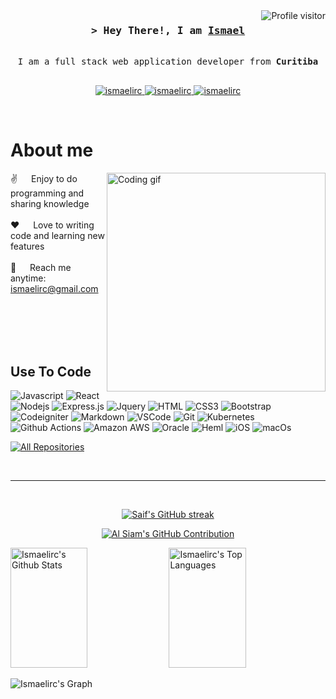 <a href="https://komarev.com/ghpvc/?username=ismaelirc">
  <img align="right" src="https://komarev.com/ghpvc/?username=ismaelirc&label=Visitors&color=0e75b6&style=flat" alt="Profile visitor" />
</a>

<!-- Intro  -->
<h3 align="center">
        <samp>&gt; Hey There!, I am
                <b><a target="_blank" href="https://ismaelirc.com">Ismael</a></b>
        </samp>
</h3>

<p align="center"> 	
  <samp>	
    <br>	
      I am a full stack web application developer from <b>Curitiba</b>	
    <br>	
    <br>	
  </samp>	
</p>

<p align="center">
 <a href="https://isma-dev.netlify.app/" target="blank">
  <img src="https://img.shields.io/badge/Website-DC143C?style=for-the-badge&logo=medium&logoColor=white" alt="ismaelirc" />
 </a>
 <a href="https://www.linkedin.com/in/ismaelricardocosta/" target="_blank">
  <img src="https://img.shields.io/badge/LinkedIn-0077B5?style=for-the-badge&logo=linkedin&logoColor=white" alt="ismaelirc"/>
 </a>
 <a href="https://instagram.com/ismaelirc" target="_blank">
  <img src="https://img.shields.io/badge/Instagram-fe4164?style=for-the-badge&logo=instagram&logoColor=white" alt="ismaelirc" />
 </a> 
</p>
<br />

<!-- About Section -->
 # About me
 
<p>
 <img align="right" width="350" src="/assets/programmer.gif" alt="Coding gif" />
  
 ✌️ &emsp; Enjoy to do programming and sharing knowledge <br/><br/>
 ❤️ &emsp; Love to writing code and learning new features<br/><br/>
 📧 &emsp; Reach me anytime: ismaelirc@gmail.com<br/><br/>
 
</p>

<br/>
<br/>
<br/>

## Use To Code

![Javascript](https://img.shields.io/badge/Javascript-F0DB4F?style=for-the-badge&labelColor=black&logo=javascript&logoColor=F0DB4F)
![React](https://img.shields.io/badge/-React-61DBFB?style=for-the-badge&labelColor=black&logo=react&logoColor=61DBFB)
![Nodejs](https://img.shields.io/badge/Nodejs-3C873A?style=for-the-badge&labelColor=black&logo=node.js&logoColor=3C873A)
![Express.js](https://img.shields.io/badge/Express.js-000000?style=for-the-badge&logo=express&logoColor=white)
![Jquery](https://img.shields.io/badge/jQuery-0769AD?style=for-the-badge&logo=jquery&logoColor=white)
![HTML](https://img.shields.io/badge/HTML5-E34F26?style=for-the-badge&logo=html5&logoColor=white)
![CSS3](https://img.shields.io/badge/CSS3-1572B6?style=for-the-badge&logo=css3&logoColor=white)
![Bootstrap](https://img.shields.io/badge/Bootstrap-563D7C?style=for-the-badge&logo=bootstrap&logoColor=white)
![Codeigniter](https://img.shields.io/badge/Codeigniter-EF4223?style=for-the-badge&logo=codeigniter&logoColor=white)
![Markdown](https://img.shields.io/badge/Markdown-000000?style=for-the-badge&logo=markdown&logoColor=white)
![VSCode](https://img.shields.io/badge/Visual_Studio-0078d7?style=for-the-badge&logo=visual%20studio&logoColor=white)
![Git](https://img.shields.io/badge/Git-F05032?style=for-the-badge&logo=git&logoColor=white)
![Kubernetes](https://img.shields.io/badge/kubernetes-326ce5.svg?&style=for-the-badge&logo=kubernetes&logoColor=white)
![Github Actions](https://img.shields.io/badge/GitHub_Actions-2088FF?style=for-the-badge&logo=github-actions&logoColor=white)
![Amazon AWS](https://img.shields.io/badge/Amazon_AWS-FF9900?style=for-the-badge&logo=amazonaws&logoColor=white)
![Oracle](https://img.shields.io/badge/Oracle-F80000?style=for-the-badge&logo=oracle&logoColor=black)
![Heml](https://img.shields.io/badge/Helm-0F1689?style=for-the-badge&logo=Helm&labelColor=0F1689)
![iOS](https://img.shields.io/badge/iOS-000000?style=for-the-badge&logo=ios&logoColor=white)
![macOs](https://img.shields.io/badge/mac%20os-000000?style=for-the-badge&logo=apple&logoColor=white)
<br/>

<p align="left">
  <a href="https://github.com/ismaelirc?tab=repositories" target="_blank"><img alt="All Repositories" title="All Repositories" src="https://img.shields.io/badge/-All%20Repos-2962FF?style=for-the-badge&logo=koding&logoColor=white"/></a>
</p>

<br/>
<hr/>
<br/>

<p align="center">
  <a href="https://github.com/ismaelirc">
    <img src="https://github-readme-streak-stats.herokuapp.com/?user=ismaelirc&theme=radical&border=7F3FBF&background=0D1117" alt="Saif's GitHub streak"/>
  </a>
</p>

<p align="center">
  <a href="https://github.com/ismaelirc">
    <img src="https://github-profile-summary-cards.vercel.app/api/cards/profile-details?username=ismaelirc&theme=radical" alt="Al Siam's GitHub Contribution"/>
  </a>
</p>

<a> 
    <a href="https://github.com/ismaelirc"><img alt="Ismaelirc's Github Stats" src="https://denvercoder1-github-readme-stats.vercel.app/api?username=ismaelirc&show_icons=true&count_private=true&theme=react&border_color=7F3FBF&bg_color=0D1117&title_color=F85D7F&icon_color=F8D866" height="192px" width="49.5%"/></a>
  <a href="https://github.com/ismaelirc"><img alt="Ismaelirc's Top Languages" src="https://denvercoder1-github-readme-stats.vercel.app/api/top-langs/?username=ismaelirc&langs_count=8&layout=compact&theme=react&border_color=7F3FBF&bg_color=0D1117&title_color=F85D7F&icon_color=F8D866" height="192px" width="49.5%"/></a>
  <br/>
</a>


![Ismaelirc's Graph](https://github-readme-activity-graph.vercel.app/graph?username=ismaelirc&custom_title=Ismaelirc's%20GitHub%20Activity%20Graph&bg_color=0D1117&color=7F3FBF&line=7F3FBF&point=7F3FBF&area_color=FFFFFF&title_color=FFFFFF&area=true)

